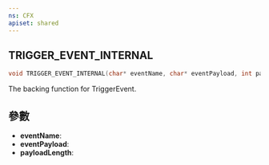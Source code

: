 ```yaml
---
ns: CFX
apiset: shared
---
```

## TRIGGER_EVENT_INTERNAL

```c
void TRIGGER_EVENT_INTERNAL(char* eventName, char* eventPayload, int payloadLength);
```

The backing function for TriggerEvent.

## 參數
* **eventName**: 
* **eventPayload**: 
* **payloadLength**: 

